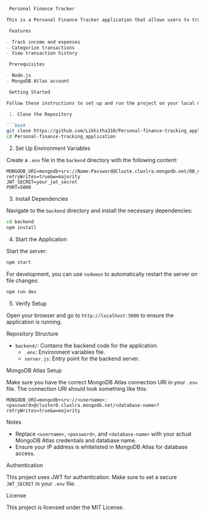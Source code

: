 
```markdown
 Personal Finance Tracker

This is a Personal Finance Tracker application that allows users to track their financial activities.

 Features

- Track income and expenses
- Categorize transactions
- View transaction history

 Prerequisites

- Node.js
- MongoDB Atlas account

 Getting Started

Follow these instructions to set up and run the project on your local machine.

 1. Clone the Repository

```bash
git clone https://github.com/Likhitha310/Personal-finance-tracking_application.git
cd Personal-finance-tracking_application
```

 2. Set Up Environment Variables

Create a `.env` file in the `backend` directory with the following content:

```env
MONGODB_URI=mongodb+srv://Name:Password@Cluste.clwxlra.mongodb.net/DB_name?retryWrites=true&w=majority
JWT_SECRET=your_jwt_secret
PORT=5000
```

 3. Install Dependencies

Navigate to the `backend` directory and install the necessary dependencies:

```bash
cd backend
npm install
```

 4. Start the Application

Start the server:

```bash
npm start
```

For development, you can use `nodemon` to automatically restart the server on file changes:

```bash
npm run dev
```

 5. Verify Setup

Open your browser and go to `http://localhost:5000` to ensure the application is running.

 Repository Structure

- `backend/`: Contains the backend code for the application.
  - `.env`: Environment variables file.
  - `server.js`: Entry point for the backend server.

 MongoDB Atlas Setup

Make sure you have the correct MongoDB Atlas connection URI in your `.env` file. The connection URI should look something like this:

```env
MONGODB_URI=mongodb+srv://<username>:<password>@cluster0.clwxlra.mongodb.net/<database-name>?retryWrites=true&w=majority
```

 Notes

- Replace `<username>`, `<password>`, and `<database-name>` with your actual MongoDB Atlas credentials and database name.
- Ensure your IP address is whitelisted in MongoDB Atlas for database access.

 Authentication

This project uses JWT for authentication. Make sure to set a secure `JWT_SECRET` in your `.env` file.

 License

This project is licensed under the MIT License.
```

